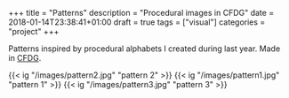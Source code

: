 +++
title = "Patterns"
description = "Procedural images in CFDG"
date = 2018-01-14T23:38:41+01:00
draft = true
tags = ["visual"]
categories = "project"
+++

Patterns inspired by procedural alphabets I created during last year.
Made in [CFDG](/wiki/context-free-art.md).


{{< ig "/images/pattern2.jpg" "pattern 2" >}}
{{< ig "/images/pattern1.jpg" "pattern 1" >}}
{{< ig "/images/pattern3.jpg" "pattern 3" >}}
